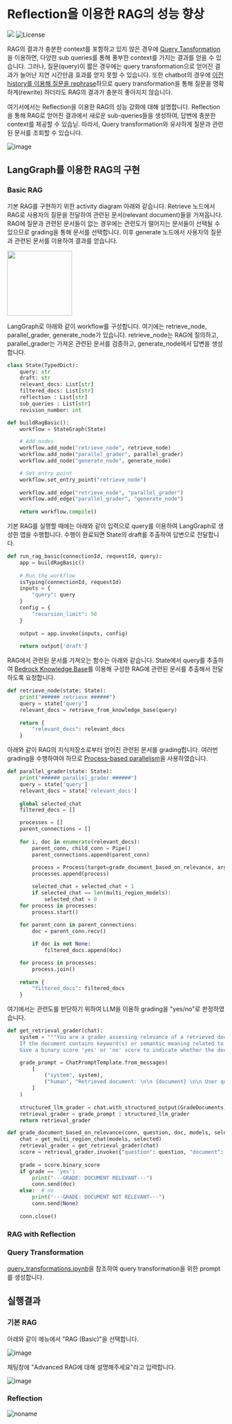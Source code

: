 # Reflection을 이용한 RAG의 성능 향상 

<a href="https://hits.seeyoufarm.com"><img src="https://hits.seeyoufarm.com/api/count/incr/badge.svg?url=https%3A%2F%2Fgithub.com%2Fkyopark2014%2Frag-with-reflection&count_bg=%2379C83D&title_bg=%23555555&icon=&icon_color=%23E7E7E7&title=hits&edge_flat=false"/></a>
<img alt="License" src="https://img.shields.io/badge/LICENSE-MIT-green">


RAG의 결과가 충분한 context를 포함하고 있지 않은 경우에 [Query Tansformation](https://github.com/kyopark2014/korean-chatbot-using-amazon-bedrock/blob/main/query-transformation.md)을 이용하면, 다양한 sub queries를 통해 풍부한 context를 가지는 결과를 얻을 수 있습니다. 그러나, 질문(query)이 짧은 경우에는 query transformation으로 얻어진 결과가 늘어난 지연 시간만큼 효과를 얻지 못할 수 있습니다. 또한 chatbot의 경우에 [이전 history를 이용해 질문을 rephrase](https://medium.com/thedeephub/rag-chatbot-powered-by-langchain-openai-google-generative-ai-and-hugging-face-apis-6a9b9d7d59db)하므로 query transformation을 통해 질문을 명확하게(rewrite) 하더라도 RAG의 결과가 충분히 좋아지지 않습니다. 

여기서에서는 Reflection을 이용한 RAG의 성능 강화에 대해 설명합니다. Reflection을 통해 RAG로 얻어진 결과에서 새로운 sub-queries들을 생성하여, 답변에 충분한 context를 제공할 수 있습닏. 따라서, Query transformation와 유사하게 질문과 관련된 문서를 조회할 수 있습니다. 

![image](./chart/workflow.png)

## LangGraph를 이용한 RAG의 구현

### Basic RAG 

기본 RAG를 구현하기 위한  activity diagram 아래와 같습니다. Retrieve 노드에서 RAG로 사용자의 질문을 전달하여 관련된 문서(relevant document)들을 가져옵니다. RAG에 질문과 관련된 문서들이 없는 경우에는 관련도가 떨어지는 문서들이 선택될 수 있으므로 grading을 통해 문서를 선택합니다. 이후 generate 노드에서 사용자의 질문과 관련된 문서를 이용하여 결과를 얻습니다.

<img src="./chart/rag-basic.png" width="150">

LangGraph로 아래와 같이 workflow를 구성합니다. 여기에는 retrieve_node, parallel_grader, generate_node가 있습니다. retrieve_node는 RAG에 질의하고, parallel_grader는 가져온 관련된 문서를 검증하고, generate_node에서 답변을 생성합니다. 

```python
class State(TypedDict):
    query: str
    draft: str
    relevant_docs: List[str]
    filtered_docs: List[str]
    reflection : List[str]
    sub_queries : List[str]
    revision_number: int

def buildRagBasic():
    workflow = StateGraph(State)

    # Add nodes
    workflow.add_node("retrieve_node", retrieve_node)
    workflow.add_node("parallel_grader", parallel_grader)
    workflow.add_node("generate_node", generate_node)

    # Set entry point
    workflow.set_entry_point("retrieve_node")
    
    workflow.add_edge("retrieve_node", "parallel_grader")
    workflow.add_edge("parallel_grader", "generate_node")
            
    return workflow.compile()
```

기본 RAG를 실행할 때에는 아래와 같이 입력으로 query를 이용하여 LangGraph로 생성한 앱을 수행합니다. 수행이 완료되면 State의 draft를 추출하여 답변으로 전달합니다.

```python
def run_rag_basic(connectionId, requestId, query):    
    app = buildRagBasic()
    
    # Run the workflow
    isTyping(connectionId, requestId)        
    inputs = {
        "query": query
    }    
    config = {
        "recursion_limit": 50
    }
    
    output = app.invoke(inputs, config)
    
    return output['draft']
```

RAG에서 관련된 문서를 가져오는 함수는 아래와 같습니다. State에서 query를 추출하여 [Bedrock Knowledge Base](https://github.com/kyopark2014/korean-chatbot-using-amazon-bedrock/blob/main/rag-knowledge-base.md)를 이용해 구성한 RAG에 관련된 문서를 추출해서 전달하도록 요청합니다. 

```python
def retrieve_node(state: State):
    print("###### retrieve ######")
    query = state['query']
    relevant_docs = retrieve_from_knowledge_base(query)
    
    return {
        "relevant_docs": relevant_docs
    }
```

아래와 같이 RAG의 지식저장소로부터 얻어진 관련된 문서를 grading합니다. 여러번 grading을 수행하여야 하므로 [Process-based parallelism](https://docs.python.org/ko/3/library/multiprocessing.html)을 사용하였습니다. 

```python
def parallel_grader(state: State):
    print("###### parallel_grader ######")
    query = state['query']
    relevant_docs = state['relevant_docs']
    
    global selected_chat    
    filtered_docs = []    

    processes = []
    parent_connections = []
    
    for i, doc in enumerate(relevant_docs):
        parent_conn, child_conn = Pipe()
        parent_connections.append(parent_conn)
            
        process = Process(target=grade_document_based_on_relevance, args=(child_conn, query, doc, multi_region_models, selected_chat))
        processes.append(process)

        selected_chat = selected_chat + 1
        if selected_chat == len(multi_region_models):
            selected_chat = 0
    for process in processes:
        process.start()
            
    for parent_conn in parent_connections:
        doc = parent_conn.recv()

        if doc is not None:
            filtered_docs.append(doc)

    for process in processes:
        process.join()    
    
    return {
        "filtered_docs": filtered_docs
    }    
```

여기에서는 관련도를 판단하기 위하여 LLM을 이용하 grading을 "yes/no"로 판정하였습니다. 

```python
def get_retrieval_grader(chat):
    system = """You are a grader assessing relevance of a retrieved document to a user question. \n 
    If the document contains keyword(s) or semantic meaning related to the question, grade it as relevant. \n
    Give a binary score 'yes' or 'no' score to indicate whether the document is relevant to the question."""

    grade_prompt = ChatPromptTemplate.from_messages(
        [
            ("system", system),
            ("human", "Retrieved document: \n\n {document} \n\n User question: {question}"),
        ]
    )
    
    structured_llm_grader = chat.with_structured_output(GradeDocuments)
    retrieval_grader = grade_prompt | structured_llm_grader
    return retrieval_grader

def grade_document_based_on_relevance(conn, question, doc, models, selected):     
    chat = get_multi_region_chat(models, selected)
    retrieval_grader = get_retrieval_grader(chat)
    score = retrieval_grader.invoke({"question": question, "document": doc.page_content})
    
    grade = score.binary_score    
    if grade == 'yes':
        print("---GRADE: DOCUMENT RELEVANT---")
        conn.send(doc)
    else:  # no
        print("---GRADE: DOCUMENT NOT RELEVANT---")
        conn.send(None)
    
    conn.close()
```

 
### RAG with Reflection



### Query Transformation

[query_transformations.ipynb](https://github.com/NirDiamant/RAG_Techniques/blob/main/all_rag_techniques/query_transformations.ipynb)을 참조하여 query transformation을 위한 prompt를 생성합니다.


## 실행결과

### 기본 RAG

아래와 같이 메뉴에서 "RAG (Basic)"을 선택합니다.

![image](https://github.com/user-attachments/assets/0bf0dfaf-b73e-441c-b6ae-123300b427da)

채팅창에 "Advanced RAG에 대해 설명해주세요"라고 입력합니다.

![image](https://github.com/user-attachments/assets/db55d84c-ce7b-4362-a6cf-d0f312644df0)

### Reflection 

![noname](https://github.com/user-attachments/assets/0c0f7b04-f086-449a-949a-cc725aef7480)
